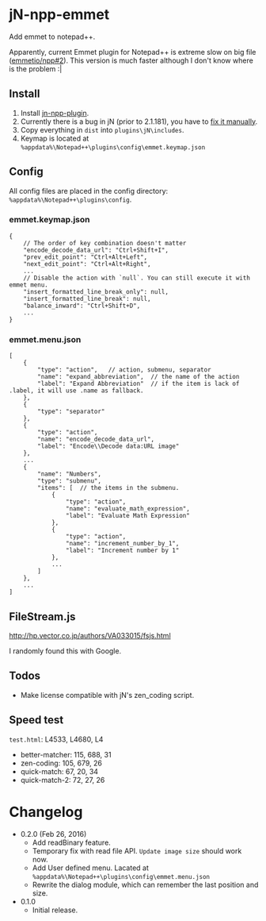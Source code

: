jN-npp-emmet
============
Add emmet to notepad++.

Apparently, current Emmet plugin for Notepad++ is extreme slow on big file ([emmetio/npp#2](https://github.com/emmetio/npp/issues/2)). This version is much faster although I don't know where is the problem :|

Install
-------
1. Install [jn-npp-plugin](https://github.com/sieukrem/jn-npp-plugin).
2. Currently there is a bug in jN (prior to 2.1.181), you have to [fix it manually](https://github.com/sieukrem/jn-npp-plugin/issues/22).
3. Copy everything in `dist` into `plugins\jN\includes`.
4. Keymap is located at `%appdata%\Notepad++\plugins\config\emmet.keymap.json`

Config
------
All config files are placed in the config directory: `%appdata%\Notepad++\plugins\config`.

### emmet.keymap.json

```
{
	// The order of key combination doesn't matter
	"encode_decode_data_url": "Ctrl+Shift+I",
	"prev_edit_point": "Ctrl+Alt+Left",
	"next_edit_point": "Ctrl+Alt+Right",
	...
	// Disable the action with `null`. You can still execute it with emmet menu.
	"insert_formatted_line_break_only": null,
	"insert_formatted_line_break": null,
	"balance_inward": "Ctrl+Shift+D",
	...
}
```

### emmet.menu.json

```
[
	{
		"type": "action",	// action, submenu, separator
		"name": "expand_abbreviation",	// the name of the action
		"label": "Expand Abbreviation"	// if the item is lack of .label, it will use .name as fallback.
	},
	{
		"type": "separator"
	},
	{
		"type": "action",
		"name": "encode_decode_data_url",
		"label": "Encode\\Decode data:URL image"
	},
	...
	{
		"name": "Numbers",
		"type": "submenu",
		"items": [	// the items in the submenu.
			{
				"type": "action",
				"name": "evaluate_math_expression",
				"label": "Evaluate Math Expression"
			},
			{
				"type": "action",
				"name": "increment_number_by_1",
				"label": "Increment number by 1"
			},
			...
		]
	},
	...
]
```

FileStream.js
-------------
http://hp.vector.co.jp/authors/VA033015/fsjs.html

I randomly found this with Google.

Todos
-----
* Make license compatible with jN's zen_coding script.

Speed test
----------
`test.html`: L4533, L4680, L4
* better-matcher: 115, 688, 31
* zen-coding: 105, 679, 26
* quick-match: 67, 20, 34
* quick-match-2: 72, 27, 26

Changelog
=========
* 0.2.0 (Feb 26, 2016)
	- Add readBinary feature.
	- Temporary fix with read file API. `Update image size` should work now.
	- Add User defined menu. Lacated at `%appdata%\Notepad++\plugins\config\emmet.menu.json`
	- Rewrite the dialog module, which can remember the last position and size.
* 0.1.0
	- Initial release.
